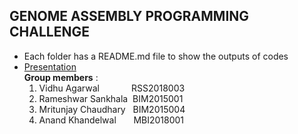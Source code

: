  ## GENOME ASSEMBLY PROGRAMMING CHALLENGE <br />
 - Each folder has a README.md file to show the outputs of codes <br />
 - [Presentation](https://github.com/jarvis004/NGS_Assignment/blob/master/presentation.pdf) <br />
  **Group members** : 
      1. Vidhu Agarwal &nbsp; &nbsp; &nbsp; &nbsp; &nbsp; &nbsp;   RSS2018003 <br />
      2. Rameshwar Sankhala &nbsp;BIM2015001 <br />
      3. Mritunjay Chaudhary &nbsp; BIM2015004  <br />
      4. Anand Khandelwal   &nbsp; &nbsp; &nbsp; MBI2018001 <br />
